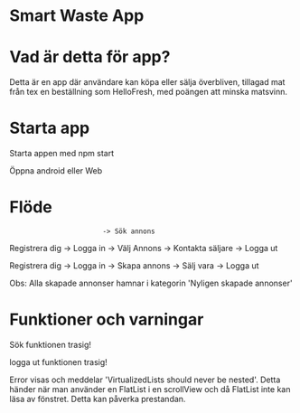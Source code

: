 # Smart Waste App

# Vad är detta för app?

Detta är en app där användare kan köpa eller sälja överbliven, tillagad mat
från tex en beställning som HelloFresh, med poängen att minska matsvinn.



# Starta app

Starta appen med npm start

Öppna android eller Web

# Flöde
                           -> Sök annons
Registrera dig -> Logga in -> Välj Annons -> Kontakta säljare -> Logga ut

Registrera dig -> Logga in -> Skapa annons -> Sälj vara -> Logga ut

Obs: Alla skapade annonser hamnar i kategorin 'Nyligen skapade annonser'

# Funktioner och varningar

Sök funktionen trasig!

logga ut funktionen trasig!

Error visas och meddelar 'VirtualizedLists should never be nested'.
Detta händer när man använder en FlatList i en scrollView och då FlatList inte kan läsa av fönstret. Detta kan påverka prestandan.


